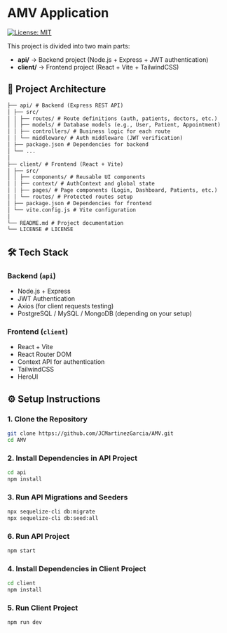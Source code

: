 # AMV Application

[![License: MIT](https://img.shields.io/badge/License-MIT-yellow.svg)](LICENSE)

This project is divided into two main parts:

- **api/** → Backend project (Node.js + Express + JWT authentication)
- **client/** → Frontend project (React + Vite + TailwindCSS)
  
## 📂 Project Architecture

```markdown
├── api/ # Backend (Express REST API)
│ ├── src/
│ │ ├── routes/ # Route definitions (auth, patients, doctors, etc.)
│ │ ├── models/ # Database models (e.g., User, Patient, Appointment)
│ │ ├── controllers/ # Business logic for each route
│ │ └── middleware/ # Auth middleware (JWT verification)
│ ├── package.json # Dependencies for backend
│ └── ...
│
├── client/ # Frontend (React + Vite)
│ ├── src/
│ │ ├── components/ # Reusable UI components
│ │ ├── context/ # AuthContext and global state
│ │ ├── pages/ # Page components (Login, Dashboard, Patients, etc.)
│ │ └── routes/ # Protected routes setup
│ ├── package.json # Dependencies for frontend
│ └── vite.config.js # Vite configuration
│
└── README.md # Project documentation
└── LICENSE # LICENSE
```
## 🛠️ Tech Stack

### Backend (`api`)
- Node.js + Express
- JWT Authentication
- Axios (for client requests testing)
- PostgreSQL / MySQL / MongoDB (depending on your setup)

### Frontend (`client`)
- React + Vite
- React Router DOM
- Context API for authentication
- TailwindCSS
- HeroUI

## ⚙️ Setup Instructions

### 1. Clone the Repository
```bash
git clone https://github.com/JCMartinezGarcia/AMV.git
cd AMV
```
### 2. Install Dependencies in API Project
```bash
cd api
npm install
```
### 3. Run API Migrations and Seeders
```bash
npx sequelize-cli db:migrate
npx sequelize-cli db:seed:all
```
### 6. Run API Project
```bash
npm start
```
### 4. Install Dependencies in Client Project
```bash
cd client
npm install
```
### 5. Run Client Project
```bash
npm run dev
```
